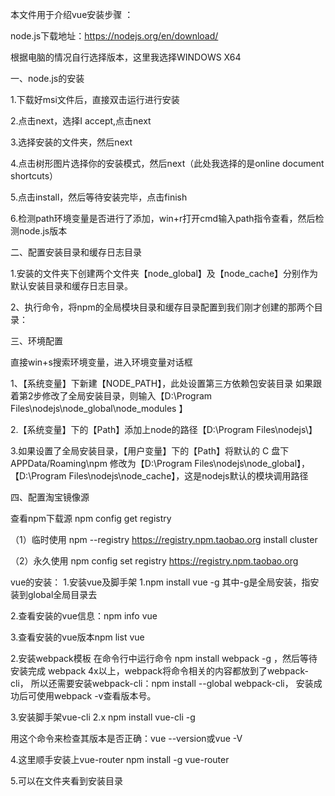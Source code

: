 本文件用于介绍vue安装步骤 ：

node.js下载地址：https://nodejs.org/en/download/

根据电脑的情况自行选择版本，这里我选择WINDOWS X64

一、node.js的安装

1.下载好msi文件后，直接双击运行进行安装

2.点击next，选择I accept,点击next

3.选择安装的文件夹，然后next

4.点击树形图片选择你的安装模式，然后next（此处我选择的是online document shortcuts）

5.点击install，然后等待安装完毕，点击finish

6.检测path环境变量是否进行了添加，win+r打开cmd输入path指令查看，然后检测node.js版本

二、配置安装目录和缓存日志目录

1.安装的文件夹下创建两个文件夹【node_global】及【node_cache】分别作为默认安装目录和缓存日志目录。

2、执行命令，将npm的全局模块目录和缓存目录配置到我们刚才创建的那两个目录：
<!-- npm config set prefix "D:\Program Files\nodejs\node_global"
npm config set cache "D:\Program Files\nodejs\node_cache" -->

三、环境配置

直接win+s搜索环境变量，进入环境变量对话框

1、【系统变量】下新建【NODE_PATH】，此处设置第三方依赖包安装目录
如果跟着第2步修改了全局安装目录，则输入【D:\Program Files\nodejs\node_global\node_modules 】

2.【系统变量】下的【Path】添加上node的路径【D:\Program Files\nodejs\】

3.如果设置了全局安装目录，【用户变量】下的【Path】将默认的 C 盘下 APPData/Roaming\npm 修改为【D:\Program Files\nodejs\node_global】，【D:\Program Files\nodejs\node_cache】，这是nodejs默认的模块调用路径

四、配置淘宝镜像源

查看npm下载源 npm config get registry

（1）临时使用
npm --registry https://registry.npm.taobao.org install cluster

（2）永久使用
npm config set registry https://registry.npm.taobao.org 

vue的安装：
1.安装vue及脚手架
  1.npm install vue -g  其中-g是全局安装，指安装到global全局目录去

  2.查看安装的vue信息：npm info vue 

  3.查看安装的vue版本npm list vue

2.安装webpack模板
在命令行中运行命令 npm install webpack -g ，然后等待安装完成
  webpack 4x以上，webpack将命令相关的内容都放到了webpack-cli，
  所以还需要安装webpack-cli：npm install --global webpack-cli，
  安装成功后可使用webpack -v查看版本号。

3.安装脚手架vue-cli 2.x
  npm install vue-cli -g
 
 用这个命令来检查其版本是否正确：vue --version或vue -V

4.这里顺手安装上vue-router
  npm install -g vue-router
  
5.可以在文件夹看到安装目录








